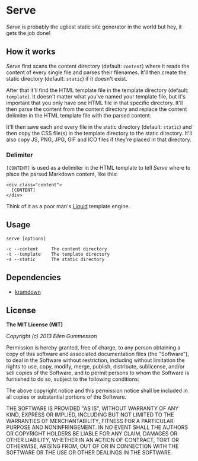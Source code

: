# Serve

*Serve* is probably the ugliest static site generator in the world but hey, it gets the job done!

## How it works

*Serve* first scans the content directory (default: `content`) where it reads the content of every single file and parses their filenames. It'll then create the static directory (default: `static`) if it doesn't exist.

After that it'll find the HTML template file in the template directory (default: `template`). It doesn't matter what you've named your template file, but it's important that you only have one HTML file in that specific directory. It'll then parse the content from the content directory  and replace the content delimiter in the HTML template file with the parsed content.

It'll then save each and every file in the static directory (default: `static`) and then copy the CSS file(s) in the template directory to the static directory. It'll also copy JS, PNG, JPG, GIF and ICO files if they're placed in that directory.

### Delimiter

`[CONTENT]` is used as a delimiter in the HTML template to tell *Serve* where to place the parsed Markdown content, like this:

	<div class="content">
	  [CONTENT]
	</div>

Think of it as a poor man's [Liquid](http://liquidmarkup.org/ "Liquid") template engine.

## Usage

	serve [options]

	-c --content     The content directory
	-t --template    The template directory
	-s --static      The static directory

## Dependencies

- [kramdown](http://kramdown.rubyforge.org/ "kramdown")

## License

**The MIT License (MIT)**

*Copyright (c) 2013 Ellen Gummesson*

Permission is hereby granted, free of charge, to any person obtaining a copy of this software and associated documentation files (the "Software"), to deal in the Software without restriction, including without limitation the rights to use, copy, modify, merge, publish, distribute, sublicense, and/or sell copies of the Software, and to permit persons to whom the Software is furnished to do so, subject to the following conditions:

The above copyright notice and this permission notice shall be included in all copies or substantial portions of the Software.

THE SOFTWARE IS PROVIDED "AS IS", WITHOUT WARRANTY OF ANY KIND, EXPRESS OR IMPLIED, INCLUDING BUT NOT LIMITED TO THE WARRANTIES OF MERCHANTABILITY, FITNESS FOR A PARTICULAR PURPOSE AND NONINFRINGEMENT. IN NO EVENT SHALL THE AUTHORS OR COPYRIGHT HOLDERS BE LIABLE FOR ANY CLAIM, DAMAGES OR OTHER LIABILITY, WHETHER IN AN ACTION OF CONTRACT, TORT OR OTHERWISE, ARISING FROM, OUT OF OR IN CONNECTION WITH THE SOFTWARE OR THE USE OR OTHER DEALINGS IN THE SOFTWARE.
